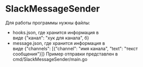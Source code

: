 # SlackMessageSender

Для работы программы нужны файлы:
- hooks.json, где хранится информация в  
виде {"канал": "хук для канала", б}
- message.json, где хранится информация в  
виде {"channels": [{"channel": "имя канала", "text": "текст сообщения"}]}
Пример отправки представлен в cmd/SlackMessageSender/main.go
